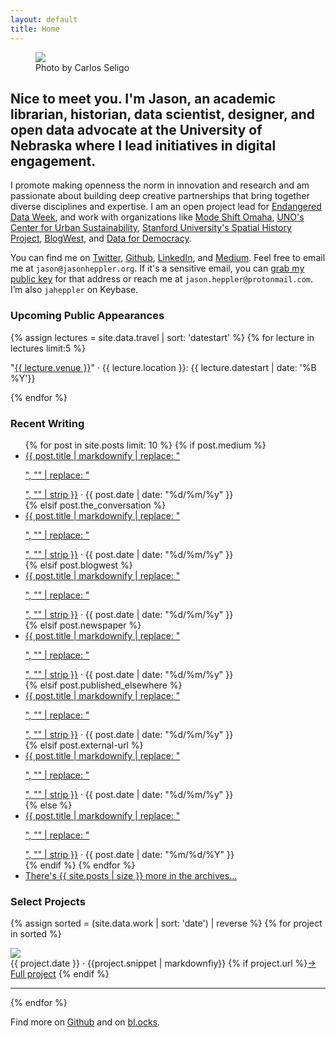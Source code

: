 ```yaml
---
layout: default
title: Home
---
```


<!-- <img class="avatar" src="assets/images/me.jpg" height="150" width="150" align="left"/> -->

<div class="about-intro">
    <figure>
        <img src="/assets/images/atxpo_2016-3703_1024.jpg"/>
        <figcaption>Photo by Carlos Seligo</figcaption>
    </figure>
</div>

## Nice to meet you. I'm Jason, an academic librarian, historian, data scientist, designer, and open data advocate at the University of Nebraska where I lead initiatives in digital engagement.

 I promote making openness the norm in innovation and research and am passionate about building deep creative partnerships that bring together diverse disciplines and expertise. I am an open project lead for [Endangered Data Week](http://endangereddataweek.org), and work with organizations like [Mode Shift Omaha](https://modeshiftomaha.org/), [UNO's Center for Urban Sustainability](https://jasonheppler.org/about/), [Stanford University's Spatial History Project](http://spatialhistory.stanford.edu/), [BlogWest](https://blogwest.org/), and [Data for Democracy](http://datafordemocracy.org).
 
 You can find me on [Twitter](https://twitter.com/jaheppler), [Github](https://www.github.com/hepplerj), [LinkedIn](https://www.linkedin.com/in/jasonheppler/), and [Medium](https://medium.com/@jaheppler). Feel free to email me at `jason@jasonheppler.org`. If it's a sensitive email, you can <a href="https://jasonheppler.org/jasonheppler.asc">grab my public key</a> for that address or reach me at `jason.heppler@protonmail.com`. I’m also `jaheppler` on Keybase.

### Upcoming Public Appearances

{% assign lectures = site.data.travel | sort: 'datestart' %}
{% for lecture in lectures limit:5 %}
<p>"<a href="{{lecture.url}}">{{ lecture.venue }}</a>" &middot; {{ lecture.location }}: {{ lecture.datestart | date: '%B %Y'}}</p>
{% endfor %}

### Recent Writing

<ul class="list-items">
  {% for post in site.posts limit: 10 %}
  {% if post.medium %}
  <li><i class="fab fa-medium"></i> <a href="{{ post.medium }}">{{ post.title | markdownify | replace: "<p>", "" | replace: "</p>", "" | strip }}</a> &middot; <span><time datetime="{{ post.date }}">{{ post.date | date: "%d/%m/%y" }}</time></span></li>
  {% elsif post.the_conversation %}
  <li><i class="far fa-comment"></i> <a href="{{ post.the_conversation }}">{{ post.title | markdownify | replace: "<p>", "" | replace: "</p>", "" | strip }}</a> &middot; <span><time datetime="{{ post.date }}">{{ post.date | date: "%d/%m/%y" }}</time></span></li>
  {% elsif post.blogwest %}
  <li><i class="fab fa-wordpress"></i> <a href="{{ post.blogwest }}">{{ post.title | markdownify | replace: "<p>", "" | replace: "</p>", "" | strip }}</a> &middot; <span><time datetime="{{ post.date }}">{{ post.date | date: "%d/%m/%y" }}</time></span></li>
  {% elsif post.newspaper %}
  <li><i class="far fa-newspaper"></i> <a href="{{ post.newspaper }}">{{ post.title | markdownify | replace: "<p>", "" | replace: "</p>", "" | strip }}</a> &middot; <span><time datetime="{{ post.date }}">{{ post.date | date: "%d/%m/%y" }}</time></span></li>
  {% elsif post.published_elsewhere %}
  <li><i class="fas fa-pencil-alt"></i> <a href="{{ post.published_elsewhere }}">{{ post.title | markdownify | replace: "<p>", "" | replace: "</p>", "" | strip }}</a> &middot; <span><time datetime="{{ post.date }}">{{ post.date | date: "%d/%m/%y" }}</time></span></li>
  {% elsif post.external-url %}
  <li><i class="fas fa-external-link-square-alt"></i> <a href="{{ post.url }}">{{ post.title | markdownify | replace: "<p>", "" | replace: "</p>", "" | strip }}</a> &middot; <span><time datetime="{{ post.date }}">{{ post.date | date: "%d/%m/%y" }}</time></span></li>
  {% else %}
	<li><a href="{{ post.url }}">{{ post.title | markdownify | replace: "<p>", "" | replace: "</p>", "" | strip }}</a> &middot; <span><time datetime="{{ post.date }}">{{ post.date | date: "%m/%d/%Y" }}</time></span></li>
  {% endif %}
  {% endfor %}
  	<li><a href="{{site.url}}/archives/">There's {{ site.posts | size }} more in the archives...</a></li>
</ul>

### Select Projects

{% assign sorted = (site.data.work | sort: 'date') | reverse %}
{% for project in sorted %}
<div class="row">
  <img src="{{ project.preview }}"/>
  <div class="text_small col">
    <span class="portfolio-date">{{ project.date }}</span> &middot; {{project.snippet | markdownfiy}} {% if project.url %}<a href="{{ project.url }}">→ Full project</a> {% endif %}
    <hr>
  </div>
</div>
{% endfor %}

Find more on [Github](http://github.com/hepplerj) and on [bl.ocks](https://bl.ocks.org/hepplerj).
